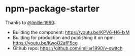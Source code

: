 # npm-package-starter

Thanks to [@lmiller1990](https://github.com/lmiller1990):

- Building the component: https://youtu.be/KPV6-H6-IxM 
- Building for production and publishing it on npm: https://youtu.be/KwoO2afF5cg
- Github repo: https://github.com/lmiller1990/v-switch